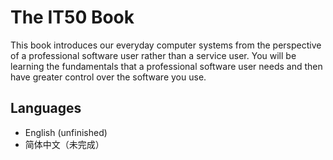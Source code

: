 # The IT50 Book
This book introduces our everyday computer systems from the perspective of a professional software user rather than a service user. You will be learning the fundamentals that a professional software user needs and then have greater control over the software you use.

## Languages

- English (unfinished)
- 简体中文（未完成）

